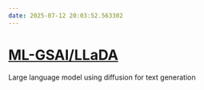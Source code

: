 ```yaml
---
date: 2025-07-12 20:03:52.563302
---
```


# [ML-GSAI/LLaDA](https://github.com/ML-GSAI/LLaDA)

Large language model using diffusion for text generation